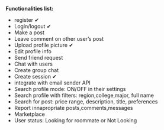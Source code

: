 
**Functionalities list:**
* register ✔
* Login/logout ✔
* Make a post
* Leave comment on other user’s post
* Upload profile picture ✔
* Edit profile info
* Send friend request
* Chat with users
* Create group chat
* Create session ✔
* integrate with email sender API
* Search profile mode: ON/OFF in their settings
* Search profile with filters: region,college,major, full name
* Search for post: price range, description, title, preferences
* Report innapropriate posts,comments,messages
* Marketplace
* User status: Looking for roommate  or Not Looking

